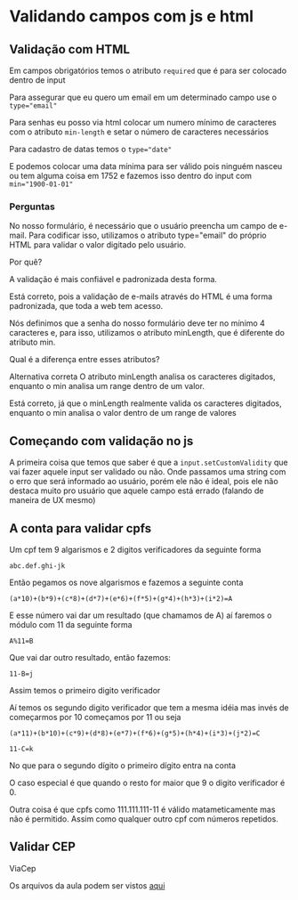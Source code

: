 # Validando campos com js e html

## Validação com HTML

Em campos obrigatórios temos o atributo `required` que é para ser colocado dentro de input

Para assegurar que eu quero um email em um determinado campo use o `type="email"`

Para senhas eu posso via html colocar um numero mínimo de caracteres com o atributo `min-length` e setar o número de caracteres necessários

Para cadastro de datas temos o `type="date"`

E podemos colocar uma data mínima para ser válido pois ninguém nasceu ou tem alguma coisa em 1752 e fazemos isso dentro do input com `min="1900-01-01"`

### Perguntas

No nosso formulário, é necessário que o usuário preencha um campo de e-mail. Para codificar isso, utilizamos o atributo type="email" do próprio HTML para validar o valor digitado pelo usuário.

Por quê?

A validação é mais confiável e padronizada desta forma.

Está correto, pois a validação de e-mails através do HTML é uma forma padronizada, que toda a web tem acesso.

Nós definimos que a senha do nosso formulário deve ter no mínimo 4 caracteres e, para isso, utilizamos o atributo minLength, que é diferente do atributo min.

Qual é a diferença entre esses atributos?

Alternativa correta
O atributo minLength analisa os caracteres digitados, enquanto o min analisa um range dentro de um valor.

Está correto, já que o minLength realmente valida os caracteres digitados, enquanto o min analisa o valor dentro de um range de valores

## Começando com validação no js

A primeira coisa que temos que saber é que a `input.setCustomValidity` que vai fazer aquele input ser validado ou não. Onde passamos uma string com o erro que será informado ao usuário, porém ele não é ideal, pois ele não destaca muito pro usuário que aquele campo está errado (falando de maneira de UX mesmo)

## A conta para validar cpfs

Um cpf tem 9 algarismos e 2 digitos verificadores da seguinte forma

```cpf
abc.def.ghi-jk
```

Então pegamos os nove algarismos e fazemos a seguinte conta

```cpf
(a*10)+(b*9)+(c*8)+(d*7)+(e*6)+(f*5)+(g*4)+(h*3)+(i*2)=A
```

E esse número vai dar um resultado (que chamamos de A) aí faremos o módulo com 11 da seguinte forma

```cpf
A%11=B
```

Que vai dar outro resultado, então fazemos:

```cpf
11-B=j
```

Assim temos o primeiro digito verificador

Aí temos os segundo digito verificador que tem a mesma idéia mas invés de começarmos por 10 começamos por 11 ou seja

```cpf
(a*11)+(b*10)+(c*9)+(d*8)+(e*7)+(f*6)+(g*5)+(h*4)+(i*3)+(j*2)=C

11-C=k
```

No que para o segundo dígito o primeiro dígito entra na conta

O caso especial é que quando o resto for maior que 9 o digito verificador é 0.

Outra coisa é que cpfs como 111.111.111-11 é válido matameticamente mas não é permitido. Assim como qualquer outro cpf com números repetidos.

## Validar CEP

ViaCep

Os arquivos da aula podem ser vistos [aqui](https://github.com/alura-cursos/alura-validacao/tree/aula-5)
